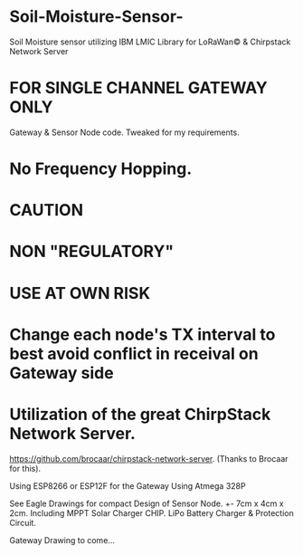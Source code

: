 # Soil-Moisture-Sensor-
Soil Moisture sensor utilizing IBM LMIC Library for LoRaWan© &amp; Chirpstack Network Server

# FOR SINGLE CHANNEL GATEWAY ONLY
Gateway & Sensor Node code.
Tweaked for my requirements.
# No Frequency Hopping.
# CAUTION
# NON "REGULATORY"
# USE AT OWN RISK
# Change each node's TX interval to best avoid conflict in receival on Gateway side

# Utilization of the great ChirpStack Network Server.
https://github.com/brocaar/chirpstack-network-server. (Thanks to Brocaar for this).

Using ESP8266 or ESP12F for the Gateway
Using Atmega 328P

See Eagle Drawings for compact Design of Sensor Node. +- 7cm x 4cm x 2cm.
Including MPPT Solar Charger CHIP. 
LiPo Battery Charger & Protection Circuit.

Gateway Drawing to come...
